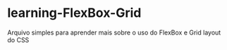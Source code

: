 # learning-FlexBox-Grid
Arquivo simples para aprender mais sobre o uso do FlexBox e Grid layout do CSS
